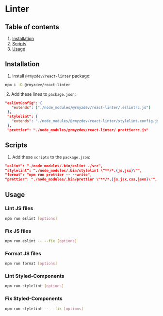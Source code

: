 # Linter

## Table of contents

1. [Installation](#installation)
1. [Scripts](#scripts)
1. [Usage](#usage)

## Installation

1. Install `@rmyzdev/react-linter` package:

```sh
npm i -D @rmyzdev/react-linter
```
​
2. Add these lines to `package.json`:
​
```json
"eslintConfig": {
   "extends": ["./node_modules/@rmyzdev/react-linter/.eslintrc.js"]
 },
 "stylelint": {
   "extends": "./node_modules/@rmyzdev/react-linter/stylelint.config.js"
 },
 "prettier": "./node_modules/@rmyzdev/react-linter/.prettierrc.js"
```

## Scripts

1. Add these `scripts` to the `package.json`:
​
```json
"eslint": "./node_modules/.bin/eslint ./src",
"stylelint": "./node_modules/.bin/stylelint \"**/*.{js,jsx}\"",
"format": "npm run prettier -- --write",
"prettier": "./node_modules/.bin/prettier \"**/*.{js,jsx,css,json}\"",
```

## Usage

### Lint JS files

```sh
npm run eslint [options]
```

### Fix JS files

```sh
npm run eslint -- --fix [options]
```

### Format JS files

```sh
npm run format [options]
```

### Lint Styled-Components

```sh
npm run stylelint [options]
```

### Fix Styled-Components

```sh
npm run stylelint -- --fix [options]
```
